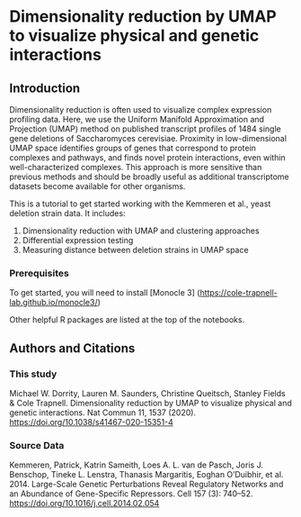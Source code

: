 # Dimensionality reduction by UMAP to visualize physical and genetic interactions

## Introduction

Dimensionality reduction is often used to visualize complex expression profiling data. Here, we use the Uniform Manifold Approximation and Projection (UMAP) method on published transcript profiles of 1484 single gene deletions of Saccharomyces cerevisiae. Proximity in low-dimensional UMAP space identifies groups of genes that correspond to protein complexes and pathways, and finds novel protein interactions, even within well-characterized complexes. This approach is more sensitive than previous methods and should be broadly useful as additional transcriptome datasets become available for other organisms.

This is a tutorial to get started working with the Kemmeren et al., yeast deletion strain data. It includes:

1. Dimensionality reduction with UMAP and clustering approaches
2. Differential expression testing 
3. Measuring distance between deletion strains in UMAP space 

### Prerequisites

To get started, you will need to install [Monocle 3] (https://cole-trapnell-lab.github.io/monocle3/)

Other helpful R packages are listed at the top of the notebooks. 


## Authors and Citations

### This study

Michael W. Dorrity, Lauren M. Saunders, Christine Queitsch, Stanley Fields & Cole Trapnell. Dimensionality reduction by UMAP to visualize physical and genetic interactions. Nat Commun 11, 1537 (2020). https://doi.org/10.1038/s41467-020-15351-4

### Source Data

Kemmeren, Patrick, Katrin Sameith, Loes A. L. van de Pasch, Joris J. Benschop, Tineke L. Lenstra, Thanasis Margaritis, Eoghan O’Duibhir, et al. 2014. Large-Scale Genetic Perturbations Reveal Regulatory Networks and an Abundance of Gene-Specific Repressors. Cell 157 (3): 740–52. https://doi.org/10.1016/j.cell.2014.02.054
